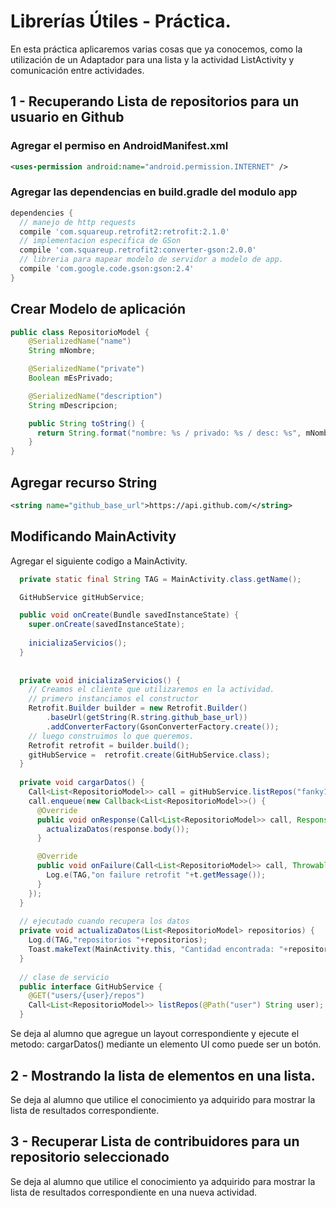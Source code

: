 # Librerías Útiles - Práctica.

En esta práctica aplicaremos varias cosas que ya conocemos, como la utilización de un Adaptador para una lista y la actividad ListActivity y comunicación entre actividades.

## 1 - Recuperando Lista de repositorios para un usuario en Github

### Agregar el permiso en AndroidManifest.xml

```xml
<uses-permission android:name="android.permission.INTERNET" />
```

### Agregar las dependencias en build.gradle del modulo app

```gradle
dependencies {
  // manejo de http requests
  compile 'com.squareup.retrofit2:retrofit:2.1.0'
  // implementacion especifica de GSon
  compile 'com.squareup.retrofit2:converter-gson:2.0.0'
  // libreria para mapear modelo de servidor a modelo de app.
  compile 'com.google.code.gson:gson:2.4'
}
```

## Crear Modelo de aplicación

```java
public class RepositorioModel {
    @SerializedName("name")
    String mNombre;

    @SerializedName("private")
    Boolean mEsPrivado;

    @SerializedName("description")
    String mDescripcion;

    public String toString() {
      return String.format("nombre: %s / privado: %s / desc: %s", mNombre, mEsPrivado, mDescripcion);
    }
}
```

## Agregar recurso String

```xml
<string name="github_base_url">https://api.github.com/</string>
```

## Modificando MainActivity

Agregar el siguiente codigo a MainActivity.

```java
  private static final String TAG = MainActivity.class.getName();

  GitHubService gitHubService;

  public void onCreate(Bundle savedInstanceState) {
    super.onCreate(savedInstanceState);
    
    inicializaServicios();
  }
  
  
  private void inicializaServicios() {
    // Creamos el cliente que utilizaremos en la actividad.
    // primero instanciamos el constructor
    Retrofit.Builder builder = new Retrofit.Builder()
        .baseUrl(getString(R.string.github_base_url))
        .addConverterFactory(GsonConverterFactory.create());
    // luego construimos lo que queremos.
    Retrofit retrofit = builder.build();
    gitHubService =  retrofit.create(GitHubService.class);
  }
  
  private void cargarDatos() {
    Call<List<RepositorioModel>> call = gitHubService.listRepos("fanky10");
    call.enqueue(new Callback<List<RepositorioModel>>() {
      @Override
      public void onResponse(Call<List<RepositorioModel>> call, Response<List<RepositorioModel>> response) {
        actualizaDatos(response.body());
      }

      @Override
      public void onFailure(Call<List<RepositorioModel>> call, Throwable t) {
        Log.e(TAG,"on failure retrofit "+t.getMessage());
      }
    });
  }
  
  // ejecutado cuando recupera los datos
  private void actualizaDatos(List<RepositorioModel> repositorios) {
    Log.d(TAG,"repositorios "+repositorios);
    Toast.makeText(MainActivity.this, "Cantidad encontrada: "+repositorios.size(), Toast.LENGTH_SHORT).show();
  }
  
  // clase de servicio
  public interface GitHubService {
    @GET("users/{user}/repos")
    Call<List<RepositorioModel>> listRepos(@Path("user") String user);
  }
```

Se deja al alumno que agregue un layout correspondiente y ejecute el metodo: cargarDatos() mediante un elemento UI como puede ser un botón.

## 2 - Mostrando la lista de elementos en una lista.

Se deja al alumno que utilice el conocimiento ya adquirido para mostrar la lista de resultados correspondiente.

## 3 - Recuperar Lista de contribuidores para un repositorio seleccionado

Se deja al alumno que utilice el conocimiento ya adquirido para mostrar la lista de resultados correspondiente en una nueva actividad.
